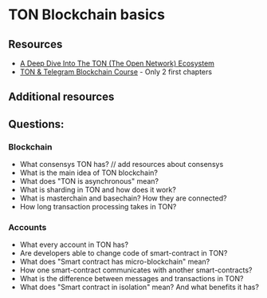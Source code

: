 # TON Blockchain basics

## Resources

* [A Deep Dive Into The TON (The Open Network) Ecosystem](https://okxventures.medium.com/a-deep-dive-into-the-ton-the-open-network-ecosystem-34376fdd6082)
* [TON & Telegram Blockchain Сourse](https://stepik.org/course/176754/syllabus) - Only 2 first chapters

## Additional resources



## Questions:

### Blockchain

* What consensys TON has? // add resources about consensys
* What is the main idea of TON blockchain?
* What does "TON is asynchronous" mean?
* What is sharding in TON and how does it work?
* What is masterchain and basechain? How they are connected?
* How long transaction processing takes in TON?
 
### Accounts
* What every account in TON has?
* Are developers able to change code of smart-contract in TON?
* What does "Smart contract has micro-blockchain" mean?
* How one smart-contract communicates with another smart-contracts?
* What is the difference between messages and transactions in TON?
* What does "Smart contract in isolation" mean? And what benefits it has?

